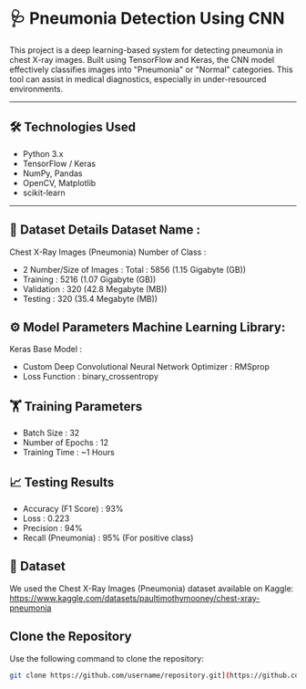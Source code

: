 # 🩺 Pneumonia Detection Using CNN

This project is a deep learning-based system for detecting pneumonia in chest X-ray images. Built using TensorFlow and Keras, the CNN model effectively classifies images into "Pneumonia" or "Normal" categories. This tool can assist in medical diagnostics, especially in under-resourced environments.

---

## 🛠️ Technologies Used

- Python 3.x
- TensorFlow / Keras
- NumPy, Pandas
- OpenCV, Matplotlib
- scikit-learn

---


## 📂 Dataset Details Dataset Name : 
Chest X-Ray Images (Pneumonia) Number of Class : 
- 2 Number/Size of Images : Total : 5856 (1.15 Gigabyte (GB)) 
- Training : 5216 (1.07 Gigabyte (GB)) 
- Validation : 320 (42.8 Megabyte (MB)) 
- Testing : 320 (35.4 Megabyte (MB)) <Br>
      
## ⚙️ Model Parameters Machine Learning Library: 
Keras Base Model : 
- Custom Deep Convolutional Neural Network Optimizer : RMSprop
- Loss Function : binary_crossentropy <Br>
  
## 🏋️ Training Parameters 
- Batch Size : 32 
- Number of Epochs : 12 
- Training Time : ~1 Hours 
## 📈 Testing Results 
- Accuracy (F1 Score) : 93% 
- Loss : 0.223
- Precision : 94%
- Recall (Pneumonia) : 95% (For positive class) 

## 📂 Dataset
We used the Chest X-Ray Images (Pneumonia) dataset available on Kaggle:
https://www.kaggle.com/datasets/paultimothymooney/chest-xray-pneumonia

## Clone the Repository

Use the following command to clone the repository:

```bash
git clone https://github.com/username/repository.git](https://github.com/Arihant0008/AI-PneumoScan-Early-Pneumonia-Detection-System.git  


